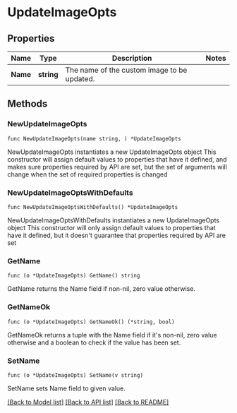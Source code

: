 # UpdateImageOpts

## Properties

Name | Type | Description | Notes
------------ | ------------- | ------------- | -------------
**Name** | **string** | The name of the custom image to be updated. | 

## Methods

### NewUpdateImageOpts

`func NewUpdateImageOpts(name string, ) *UpdateImageOpts`

NewUpdateImageOpts instantiates a new UpdateImageOpts object
This constructor will assign default values to properties that have it defined,
and makes sure properties required by API are set, but the set of arguments
will change when the set of required properties is changed

### NewUpdateImageOptsWithDefaults

`func NewUpdateImageOptsWithDefaults() *UpdateImageOpts`

NewUpdateImageOptsWithDefaults instantiates a new UpdateImageOpts object
This constructor will only assign default values to properties that have it defined,
but it doesn't guarantee that properties required by API are set

### GetName

`func (o *UpdateImageOpts) GetName() string`

GetName returns the Name field if non-nil, zero value otherwise.

### GetNameOk

`func (o *UpdateImageOpts) GetNameOk() (*string, bool)`

GetNameOk returns a tuple with the Name field if it's non-nil, zero value otherwise
and a boolean to check if the value has been set.

### SetName

`func (o *UpdateImageOpts) SetName(v string)`

SetName sets Name field to given value.



[[Back to Model list]](../README.md#documentation-for-models) [[Back to API list]](../README.md#documentation-for-api-endpoints) [[Back to README]](../README.md)



